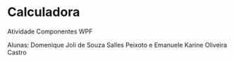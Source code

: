 # Calculadora

Atividade Componentes WPF

Alunas: Domenique Joli de Souza Salles Peixoto e Emanuele Karine Oliveira Castro
